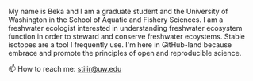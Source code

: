 My name is Beka and I am a graduate student and the University of Washington in the School of Aquatic and Fishery Sciences. I am a freshwater ecologist interested in understanding freshwater ecosystem function in order to steward and conserve freshwater ecoystems. Stable isotopes are a tool I frequently use. I'm here in GitHub-land because embrace and promote the principles of open and reproducible science. 

📫 How to reach me: stilir@uw.edu

